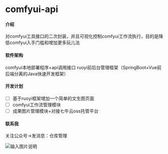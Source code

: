 # comfyui-api

#### 介绍
对comfyui工具接口的二次封装，并且可视化控制comfyui工作流执行，目的是降低comfyui入手门槛和增加更多玩儿法

#### 软件架构
comfyui本地部署程序+api调用接口
ruoyi前后台管理框架（SpringBoot+Vue前后端分离的Java快速开发框架）


#### 开发计划

- [ ] 基于ruoyi框架增加一个简单的文生图页面
- [ ] comfyui工作流管理模块
- [ ] 成果图片管理模块+对接七牛云oss托管平台

#### 联系我
关注公众号->发消息：仓库管理

![输入图片说明](https://foruda.gitee.com/images/1713958369826669889/bbf05a1d_736072.png "屏幕截图")

